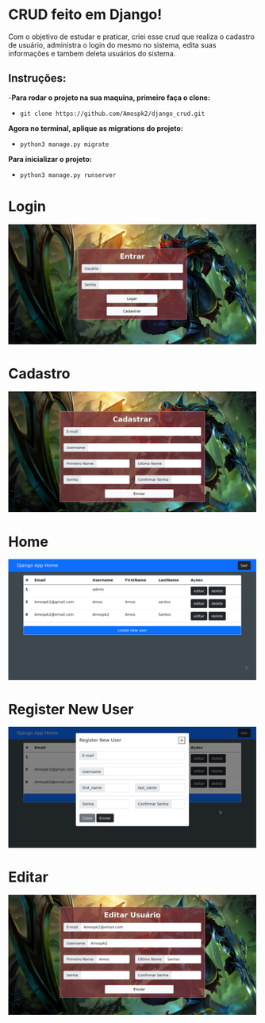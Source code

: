# CRUD feito em Django!

Com o objetivo de estudar e praticar, criei esse crud que realiza o cadastro de usuário, administra o login do mesmo no sistema, edita suas informações e tambem deleta usuários do sistema.

## Instruções:

-**Para rodar o projeto na sua maquina, primeiro faça o clone:**

- `git clone https://github.com/Amospk2/django_crud.git`

**Agora no terminal, aplique as migrations do projeto:**

- `python3 manage.py migrate`

**Para inicializar o projeto:**

- `python3 manage.py runserver`

# Login
<img src="assets/LoginPage.png" heigth=500 width="500">

# Cadastro
<img src="assets/CadastroPage.png" heigth=500 width="500">

# Home
<img src="assets/HomePage.png" heigth=500 width="500">

# Register New User
<img src="assets/CreatePage.png" heigth=500 
width="500">

# Editar
<img src="assets/EditarPage.png" heigth=500 
width="500">

